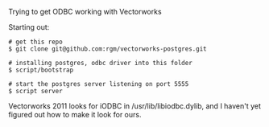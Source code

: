 Trying to get ODBC working with Vectorworks

Starting out:

    # get this repo
    $ git clone git@github.com:rgm/vectorworks-postgres.git

    # installing postgres, odbc driver into this folder
    $ script/bootstrap

    # start the postgres server listening on port 5555
    $ script server

Vectorworks 2011 looks for iODBC in /usr/lib/libiodbc.dylib, and
I haven't yet figured out how to make it look for ours.

